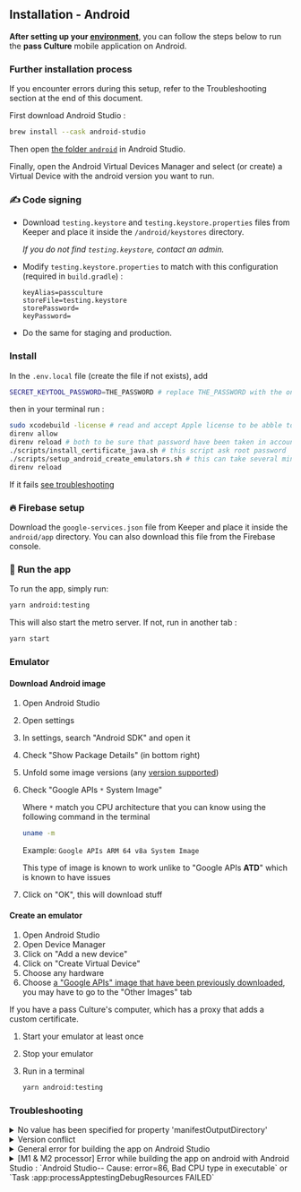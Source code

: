 ## Installation - Android

**After setting up your [environment](./setup.md)**, you can follow the steps below to run the **pass Culture** mobile application on Android.

### Further installation process

If you encounter errors during this setup, refer to the Troubleshooting section at the end of this document.

First download Android Studio :

```sh
brew install --cask android-studio
```

Then open [the folder `android`](./android/) in Android Studio.

Finally, open the Android Virtual Devices Manager and select (or create) a Virtual Device with the android version you want to run.

### ✍️ Code signing

- Download `testing.keystore` and `testing.keystore.properties` files from Keeper and place it inside the `/android/keystores` directory.

  _If you do not find `testing.keystore`, contact an admin._

- Modify `testing.keystore.properties` to match with this configuration (required in `build.gradle`) :

  ```
  keyAlias=passculture
  storeFile=testing.keystore
  storePassword=
  keyPassword=
  ```

- Do the same for staging and production.

### Install

In the `.env.local` file (create the file if not exists), add

```sh
SECRET_KEYTOOL_PASSWORD=THE_PASSWORD # replace THE_PASSWORD with the one from Keeper search for "Android keytool password"
```

then in your terminal run :

```sh
sudo xcodebuild -license # read and accept Apple license to be abble to use git inside Android Studio
direnv allow
direnv reload # both to be sure that password have been taken in account
./scripts/install_certificate_java.sh # this script ask root password
./scripts/setup_android_create_emulators.sh # this can take several minutes (~4 minutes)
direnv reload
```

If it fails [see troubleshooting](./setup.md#troubleshooting)

### 🔥 Firebase setup

Download the `google-services.json` file from Keeper and place it inside the `android/app` directory. You can also download this file from the Firebase console.

### 🚀 Run the app

To run the app, simply run:

```sh
yarn android:testing
```

This will also start the metro server. If not, run in another tab :

```sh
yarn start
```

### Emulator

#### Download Android image

1. Open Android Studio
1. Open settings
1. In settings, search "Android SDK" and open it
1. Check "Show Package Details" (in bottom right)
1. Unfold some image versions (any [version supported](../../android/build.gradle))
1. Check "Google APIs `*` System Image"

   Where `*` match you CPU architecture that you can know using the following command in the terminal

   ```sh
   uname -m
   ```

   Example: `Google APIs ARM 64 v8a System Image`

   This type of image is known to work unlike to "Google APIs **ATD**" which is known to have issues

1. Click on "OK", this will download stuff

#### Create an emulator

1. Open Android Studio
1. Open Device Manager
1. Click on "Add a new device"
1. Click on "Create Virtual Device"
1. Choose any hardware
1. Choose [a "Google APIs" image that have been previously downloaded](#download-android-image), you may have to go to the "Other Images" tab

If you have a pass Culture's computer, which has a proxy that adds a custom certificate.

1. Start your emulator at least once
1. Stop your emulator
1. Run in a terminal

   ```sh
   yarn android:testing
   ```

### Troubleshooting

<details>
  <summary>No value has been specified for property 'manifestOutputDirectory'</summary>

In Android Studio: File > Settings > Experimental > Gradle -> uncheck "Only sync the active variant" checkbox.

If you encounter an issue with JDK, install using `brew install --cask temurin@17` and add the path `JAVA_HOME=/Library/Java/JavaVirtualMachines/temurin-17.jdk/Contents/Home` in .zshrc

</details>
<details>
  <summary>Version conflict</summary>

It happens when you try to install with a build number _lower_ than the one already installed.

- Ensure that there is one

```bash
$ yarn run-android | grep 'INSTALL_FAILED_VERSION_DOWNGRADE'
```

- If no line containing `'INSTALL_FAILED_VERSION_DOWNGRADE'` is caught, this is not the problem
- If a line with `'INSTALL_FAILED_VERSION_DOWNGRADE'` is caught
→ **Uninstall the app on your emulator before building:**
</details>
<details>
  <summary>General error for building the app on Android Studio</summary>

These are the general solutions for errors :

run `cd android && ./gradlew clean` to clear the build directory.

on the root of the repository : `rm -rf node_modules` then `yarn` or `yarn install`, this will delete all the installed modules from the repo then reinstalled it.

Try to invalidate the cache: in Android Studio > open project's android folder > file tab > Invalidate caches/restart > Invalidate and restart

If you're on M1 or M2 Mac and the problem still remains, see the error below.

</details>
<details>
  <summary>[M1 & M2 processor] Error while building the app on android with Android Studio : `Android Studio-- Cause: error=86, Bad CPU type in executable` or `Task :app:processApptestingDebugResources FAILED`</summary>

If you get this error on M1 or M2 Mac, installing Rosetta 2 should solve the issue. You can install it with this command : `softwareupdate --install-rosetta`.

Rosetta will allow applications requiring Intel processor to run on M1 & M2 Mac.

</details>
